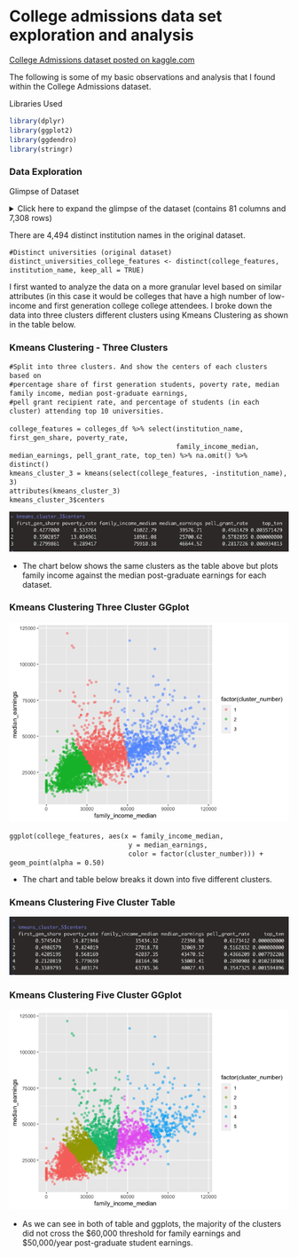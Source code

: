 # College admissions data set exploration and analysis #
<a href="https://www.kaggle.com/samsonqian/college-admissions">College Admissions dataset posted on kaggle.com</a>

The following is some of my basic observations and analysis that I found within the College Admissions dataset.

Libraries Used

```R Code
library(dplyr)
library(ggplot2)
library(ggdendro)
library(stringr)
```

### Data Exploration ###

Glimpse of Dataset

<details>
  <summary>Click here to expand the glimpse of the dataset (contains 81 columns and 7,308 rows)</summary>
 
 ```
 Rows: 7,308
Columns: 81
$ id                              <int> 100654, 100663, 100690, 100706, 100724, 100751, 100760…
$ institution_name                <chr> "Alabama A & M University", "University of Alabama at …
$ city                            <chr> "Normal", "Birmingham", "Montgomery", "Huntsville", "M…
$ state                           <chr> "AL", "AL", "AL", "AL", "AL", "AL", "AL", "AL", "AL", …
$ locale                          <chr> "City: Midsize", "City: Midsize", "City: Midsize", "Ci…
$ control                         <chr> "Public", "Public", "Private nonprofit", "Public", "Pu…
$ pred_deg                        <chr> "Predominantly bachelor's-degree granting", "Predomina…
$ highest_degree                  <chr> "Graduate degree", "Graduate degree", "Graduate degree…
$ historically_black              <lgl> TRUE, FALSE, FALSE, FALSE, TRUE, FALSE, FALSE, FALSE, …
$ men_only                        <lgl> FALSE, FALSE, FALSE, FALSE, FALSE, FALSE, FALSE, FALSE…
$ women_only                      <lgl> FALSE, FALSE, FALSE, FALSE, FALSE, FALSE, FALSE, FALSE…
$ religious                       <lgl> FALSE, FALSE, TRUE, FALSE, FALSE, FALSE, FALSE, FALSE,…
$ sat_verbal_quartile_1           <int> 370, 520, NA, 510, 380, 490, NA, NA, NA, 520, 520, NA,…
$ sat_verbal_quartile_2           <int> 410, 580, NA, 575, 430, 555, NA, NA, NA, 570, 575, NA,…
$ sat_verbal_quartile_3           <int> 450, 640, NA, 640, 480, 620, NA, NA, NA, 620, 630, NA,…
$ sat_math_quartile_1             <int> 350, 520, NA, 510, 370, 500, NA, NA, NA, 540, 520, NA,…
$ sat_math_quartile_2             <int> 400, 585, NA, 580, 425, 570, NA, NA, NA, 595, 580, NA,…
$ sat_math_quartile_3             <int> 450, 650, NA, 650, 480, 640, NA, NA, NA, 650, 640, NA,…
$ sat_writing_quartile_1          <int> NA, NA, NA, NA, NA, 480, NA, NA, NA, 510, NA, NA, NA, …
$ sat_writing_quartile_2          <int> NA, NA, NA, NA, NA, 540, NA, NA, NA, 565, NA, NA, NA, …
$ sat_writing_quartile_3          <int> NA, NA, NA, NA, NA, 600, NA, NA, NA, 620, NA, NA, NA, …
$ agriculture_major_perc          <dbl> 0.0397, 0.0000, 0.0000, 0.0000, 0.0000, 0.0000, 0.0000…
$ resources_major_perc            <dbl> 0.0199, 0.0000, 0.0000, 0.0000, 0.0000, 0.0054, 0.0000…
$ architecture_major_perc         <dbl> 0.0116, 0.0000, 0.0000, 0.0000, 0.0000, 0.0000, 0.0000…
$ cultural_major_perc             <dbl> 0.0000, 0.0018, 0.0000, 0.0000, 0.0000, 0.0022, 0.0000…
$ communications_major_perc       <dbl> 0.0000, 0.0456, 0.0000, 0.0318, 0.0733, 0.1084, 0.0000…
$ comm_tech_major_perc            <dbl> 0.0348, 0.0000, 0.0000, 0.0000, 0.0000, 0.0000, 0.0000…
$ computer_science_major_perc     <dbl> 0.0348, 0.0099, 0.0411, 0.0273, 0.0450, 0.0068, 0.0186…
$ culinary_major_perc             <dbl> 0.0000, 0.0000, 0.0000, 0.0000, 0.0000, 0.0000, 0.0000…
$ education_major_perc            <dbl> 0.1490, 0.0862, 0.0000, 0.0173, 0.2150, 0.0840, 0.0000…
$ engineering_major_perc          <dbl> 0.1175, 0.0632, 0.0000, 0.2566, 0.0000, 0.0640, 0.0000…
$ eng_tech_major_perc             <dbl> 0.0348, 0.0000, 0.0000, 0.0000, 0.0000, 0.0000, 0.0669…
$ language_major_perc             <dbl> 0.0000, 0.0090, 0.0000, 0.0173, 0.0000, 0.0068, 0.0000…
$ consumer_science_major_perc     <dbl> 0.0281, 0.0000, 0.0000, 0.0000, 0.0000, 0.0700, 0.0000…
$ law_major_perc                  <dbl> 0.0000, 0.0000, 0.0000, 0.0000, 0.0000, 0.0000, 0.0000…
$ english_major_perc              <dbl> 0.0182, 0.0203, 0.0000, 0.0309, 0.0183, 0.0178, 0.0000…
$ liberal_arts_major_perc         <dbl> 0.0546, 0.0262, 0.6301, 0.0000, 0.0000, 0.0000, 0.4833…
$ library_science_major_perc      <dbl> 0, 0, 0, 0, 0, 0, 0, 0, 0, 0, 0, 0, 0, 0, 0, 0, 0, 0, …
$ bio_science_major_perc          <dbl> 0.1026, 0.0619, 0.0000, 0.0855, 0.1033, 0.0348, 0.0000…
$ math_stats_major_perc           <dbl> 0.0199, 0.0135, 0.0000, 0.0218, 0.0183, 0.0076, 0.0000…
$ military_major_perc             <dbl> 0e+00, 0e+00, 0e+00, 0e+00, 0e+00, 0e+00, 0e+00, 0e+00…
$ interdiscipline_major_perc      <dbl> 0.0000, 0.0000, 0.0000, 0.0000, 0.0000, 0.0302, 0.0372…
$ parks_rec_major_perc            <dbl> 0.0000, 0.0000, 0.0000, 0.0000, 0.0183, 0.0000, 0.0000…
$ philo_relig_major_perc          <dbl> 0.0000, 0.0095, 0.0000, 0.0082, 0.0000, 0.0060, 0.0000…
$ theology_major_perc             <dbl> 0.0000, 0.0000, 0.2603, 0.0000, 0.0000, 0.0000, 0.0000…
$ phys_science_major_perc         <dbl> 0.0248, 0.0181, 0.0000, 0.0209, 0.0150, 0.0074, 0.0000…
$ science_technician_major_perc   <dbl> 0.0000, 0.0000, 0.0000, 0.0000, 0.0000, 0.0000, 0.0000…
$ psych_major_perc                <dbl> 0.0579, 0.0840, 0.0000, 0.0218, 0.0617, 0.0354, 0.0000…
$ protective_services_major_perc  <dbl> 0.0050, 0.0280, 0.0000, 0.0000, 0.1183, 0.0216, 0.0000…
$ public_admin_major_perc         <dbl> 0.0364, 0.0244, 0.0000, 0.0000, 0.0650, 0.0124, 0.0000…
$ social_science_major_perc       <dbl> 0.0480, 0.0501, 0.0000, 0.0173, 0.0150, 0.0422, 0.0000…
$ construction_major_perc         <dbl> 0.0000, 0.0000, 0.0000, 0.0000, 0.0000, 0.0000, 0.0000…
$ mechanics_major_perc            <dbl> 0.0000, 0.0000, 0.0000, 0.0000, 0.0000, 0.0000, 0.0558…
$ precision_production_major_perc <dbl> 0.0000, 0.0000, 0.0000, 0.0000, 0.0000, 0.0000, 0.0297…
$ transportation_major_perc       <dbl> 0.0000, 0.0000, 0.0000, 0.0000, 0.0000, 0.0000, 0.0000…
$ vis_performing_arts_major_perc  <dbl> 0.0166, 0.0415, 0.0000, 0.0346, 0.0567, 0.0360, 0.0000…
$ health_medical_major_perc       <dbl> 0.0000, 0.2090, 0.0000, 0.1720, 0.0633, 0.0946, 0.2045…
$ business_marketing_major_perc   <dbl> 0.1457, 0.1765, 0.0685, 0.2247, 0.1067, 0.2870, 0.1041…
$ history_major_perc              <dbl> 0.0000, 0.0212, 0.0000, 0.0118, 0.0067, 0.0194, 0.0000…
$ online_only                     <lgl> FALSE, FALSE, FALSE, FALSE, FALSE, FALSE, FALSE, FALSE…
$ part_time_percent               <dbl> 0.0622, 0.2579, 0.3727, 0.2395, 0.0902, 0.0852, 0.4660…
$ pell_grant_rate                 <dbl> 0.7115, 0.3505, 0.6839, 0.3281, 0.8265, 0.2107, 0.6515…
$ retention_rate                  <dbl> 0.6314, 0.8016, 0.3750, 0.8098, 0.6219, 0.8700, NA, NA…
$ federal_loan_rate               <dbl> 0.8204, 0.5397, 0.7629, 0.4728, 0.8735, 0.4148, 0.4777…
$ median_debt                     <dbl> 33611.5, 23117.0, NA, 24738.0, 33452.0, 24000.0, NA, 1…
$ median_earnings                 <int> 31400, 40300, 38100, 46600, 27800, 42400, 27100, 39700…
$ earnings_more_than_25k          <dbl> 0.4622980, 0.6604845, 0.6466666, 0.6605657, 0.3422256,…
$ cost                            <int> 13415, 14805, 7455, 17520, 11936, 20916, 6407, NA, 119…
$ loan_ever                       <dbl> 0.93, 0.92, 0.97, 0.92, 0.94, 0.94, 0.53, 0.87, 0.91, …
$ pell_ever                       <dbl> 0.81, 0.59, 0.70, 0.60, 0.85, 0.53, 0.86, 0.68, 0.67, …
$ age_entry_avg                   <dbl> 20.63, 22.67, 32.82, 23.19, 20.89, 20.77, 25.64, 28.07…
$ female_share                    <dbl> 0.53, 0.65, 0.51, 0.55, 0.57, 0.56, 0.72, 0.72, 0.68, …
$ married_share                   <dbl> 0.03, 0.11, 0.62, 0.17, 0.03, 0.05, 0.25, 0.46, 0.14, …
$ veteran_share                   <dbl> 0.01, 0.03, 0.19, 0.04, 0.01, 0.02, 0.03, 0.05, 0.06, …
$ first_gen_share                 <dbl> 0.39, 0.38, 0.51, 0.34, 0.45, 0.30, 0.64, 0.53, 0.42, …
$ family_income_median            <dbl> 29039.0, 34909.0, 30037.0, 39766.0, 24029.5, 58976.0, …
$ pct_born_us                     <dbl> 94.74, 96.50, 94.09, 95.27, 94.53, 96.08, 98.85, 96.96…
$ poverty_rate                    <dbl> 14.88, 10.91, 10.65, 9.37, 16.96, 10.05, 13.55, 10.44,…
$ unemployment_rate               <dbl> 4.84, 3.45, 3.60, 3.64, 4.81, 3.26, 3.76, 3.38, 3.79, …
$ not_working                     <int> 201, 352, 41, 137, 251, 292, 136, 108, 172, 292, 25, 1…
$ top_ten                         <lgl> FALSE, FALSE, FALSE, FALSE, FALSE, FALSE, FALSE, FALSE…
 
 ```
 </details>

There are 4,494 distinct institution names in the original dataset.
```
#Distinct universities (original dataset)
distinct_universities_college_features <- distinct(college_features, institution_name, keep_all = TRUE)
```


I first wanted to analyze the data on a more granular level based on similar attributes (in this case it would be colleges that have a high number of low-income and first generation college college attendees. I broke down the data into three clusters different clusters using Kmeans Clustering as shown in the table below.
 
### Kmeans Clustering - Three Clusters ###
                                          
```
#Split into three clusters. And show the centers of each clusters based on 
#percentage share of first generation students, poverty rate, median family income, median post-graduate earnings, 
#pell grant recipient rate, and percentage of students (in each cluster) attending top 10 universities.

college_features = colleges_df %>% select(institution_name, first_gen_share, poverty_rate, 
                                          family_income_median, median_earnings, pell_grant_rate, top_ten) %>% na.omit() %>% distinct()
kmeans_cluster_3 = kmeans(select(college_features, -institution_name), 3)
attributes(kmeans_cluster_3)
kmeans_cluster_3$centers                                       
```                                                                                    
<img src ="https://github.com/andrejensen302/College_admissions_data_set_analysis/blob/726ffc5151957e5118293b08ddb456865e53210b/misc_images/kmeans_3cluster_family_income.png">

- The chart below shows the same clusters as the table above but plots family income against the median post-graduate earnings for each dataset.

### Kmeans Clustering Three Cluster GGplot ###
<img src ="https://github.com/andrejensen302/College_admissions_data_set_analysis/blob/13295b4fa6a5e57993a504cdff39ec55b197119b/College-admissions-Rmarkdown_files/figure-gfm/unnamed-chunk-4-1.png">

```
ggplot(college_features, aes(x = family_income_median,
                              y = median_earnings,
                              color = factor(cluster_number))) + geom_point(alpha = 0.50) 
```
 
- The chart and table below breaks it down into five different clusters.
### Kmeans Clustering Five Cluster Table ###
<img src="https://github.com/andrejensen302/College_admissions_data_set_analysis/blob/master/misc_images/kmeans_5cluster_family_income.png">

### Kmeans Clustering Five Cluster GGplot ###
<img src="https://github.com/andrejensen302/College_admissions_data_set_analysis/blob/13295b4fa6a5e57993a504cdff39ec55b197119b/College-admissions-Rmarkdown_files/figure-gfm/unnamed-chunk-5-1.png">

- As we can see in both of table and ggplots, the majority of the clusters did not cross the $60,000 threshold for family earnings and $50,000/year post-graduate student earnings.
